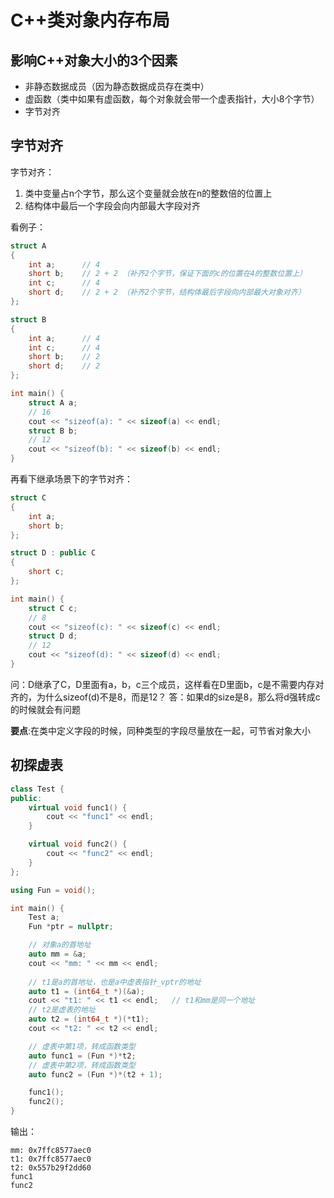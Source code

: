 # C++类对象内存布局

## 影响C++对象大小的3个因素
* 非静态数据成员（因为静态数据成员存在类中）
* 虚函数（类中如果有虚函数，每个对象就会带一个虚表指针，大小8个字节）
* 字节对齐

## 字节对齐
字节对齐：
1. 类中变量占n个字节，那么这个变量就会放在n的整数倍的位置上
2. 结构体中最后一个字段会向内部最大字段对齐

看例子：
```C++
struct A 
{
    int a;      // 4
    short b;    // 2 + 2 （补齐2个字节，保证下面的c的位置在4的整数位置上）
    int c;      // 4
    short d;    // 2 + 2 （补齐2个字节，结构体最后字段向内部最大对象对齐）
};

struct B
{
    int a;      // 4
    int c;      // 4
    short b;    // 2
    short d;    // 2
};

int main() {
    struct A a;
    // 16
    cout << "sizeof(a): " << sizeof(a) << endl;
    struct B b;
    // 12
    cout << "sizeof(b): " << sizeof(b) << endl;
}
```
再看下继承场景下的字节对齐：
```C++
struct C 
{
    int a;
    short b; 
};

struct D : public C
{
    short c;
};

int main() {
    struct C c;
    // 8
    cout << "sizeof(c): " << sizeof(c) << endl;
    struct D d;
    // 12
    cout << "sizeof(d): " << sizeof(d) << endl;
}
```
问：D继承了C，D里面有a，b，c三个成员，这样看在D里面b，c是不需要内存对齐的，为什么sizeof(d)不是8，而是12？
答：如果d的size是8，那么将d强转成c的时候就会有问题<br>

**要点**:在类中定义字段的时候，同种类型的字段尽量放在一起，可节省对象大小

## 初探虚表
```C++
class Test {
public:
    virtual void func1() {
        cout << "func1" << endl;
    }

    virtual void func2() {
        cout << "func2" << endl;
    }
};

using Fun = void();

int main() {
    Test a;
    Fun *ptr = nullptr;

    // 对象a的首地址
    auto mm = &a;
    cout << "mm: " << mm << endl;
    
    // t1是a的首地址，也是a中虚表指针_vptr的地址
    auto t1 = (int64_t *)(&a);
    cout << "t1: " << t1 << endl;   // t1和mm是同一个地址
    // t2是虚表的地址
    auto t2 = (int64_t *)(*t1);
    cout << "t2: " << t2 << endl;

    // 虚表中第1项，转成函数类型
    auto func1 = (Fun *)*t2;
    // 虚表中第2项，转成函数类型
    auto func2 = (Fun *)*(t2 + 1);

    func1();
    func2();
}
```
输出：
```
mm: 0x7ffc8577aec0
t1: 0x7ffc8577aec0
t2: 0x557b29f2dd60
func1
func2
```
